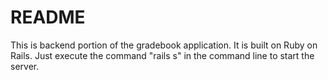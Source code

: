 # README

This is backend portion of the gradebook application.  It is built on Ruby on Rails.  Just execute the command "rails s" in the command line to start the server.
